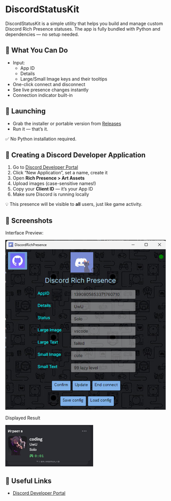 # DiscordStatusKit

DiscordStatusKit is a simple utility that helps you build and manage custom Discord Rich Presence statuses. The app is fully bundled with Python and dependencies — no setup needed.

## 🧰 What You Can Do

- Input:
  - App ID
  - Details
  - Large/Small Image keys and their tooltips
- One-click connect and disconnect
- See live presence changes instantly
- Connection indicator built-in

## 🚀 Launching

- Grab the installer or portable version from [Releases](https://github.com/Ar0cka/FakeStatusRTC/releases)
- Run it — that’s it.

✅ No Python installation required.

## 🧪 Creating a Discord Developer Application

1. Go to [Discord Developer Portal](https://discord.com/developers/applications)
2. Click “New Application”, set a name, create it
3. Open **Rich Presence > Art Assets**
4. Upload images (case-sensitive names!)
5. Copy your **Client ID** — it’s your App ID
6. Make sure Discord is running locally

💡 This presence will be visible to **all** users, just like game activity.

## 📸 Screenshots
Interface Preview:

   ![Interface Preview](./ReadmeAssets/NewApp.png)

Displayed Result

   ![Displayed Result](./ReadmeAssets/NewProfile.png)

## 🔗 Useful Links

- [Discord Developer Portal](https://discord.com/developers/applications)
